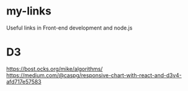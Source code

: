 # my-links
Useful links in Front-end development and node.js

# D3
https://bost.ocks.org/mike/algorithms/
https://medium.com/@caspg/responsive-chart-with-react-and-d3v4-afd717e57583
